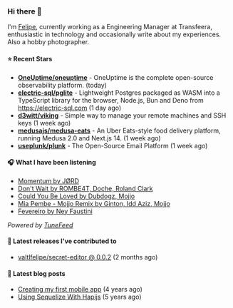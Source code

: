 ### Hi there 👋

I'm [Felipe](https://felipevm.com), currently working as a Engineering Manager at Transfeera, enthusiastic in technology and occasionally write about my experiences. Also a hobby photographer.

#### ⭐ Recent Stars
- **[OneUptime/oneuptime](https://github.com/OneUptime/oneuptime)** - OneUptime is the complete open-source observability platform. (today)
- **[electric-sql/pglite](https://github.com/electric-sql/pglite)** - Lightweight Postgres packaged as WASM into a TypeScript library for the browser, Node.js, Bun and Deno from https://electric-sql.com (1 day ago)
- **[d3witt/viking](https://github.com/d3witt/viking)** - Simple way to manage your remote machines and SSH keys (1 week ago)
- **[medusajs/medusa-eats](https://github.com/medusajs/medusa-eats)** - An Uber Eats-style food delivery platform, running Medusa 2.0 and Next.js 14. (1 week ago)
- **[useplunk/plunk](https://github.com/useplunk/plunk)** - The Open-Source Email Platform (1 week ago)

#### 🎧 What I have been listening
- [Momentum by JØRD](https://open.spotify.com/track/4bgzjRVPkfdb9bkDCFGrcp)
- [Don&#39;t Wait by ROMBE4T, Doche, Roland Clark](https://open.spotify.com/track/2tOBWr8LizDOl2pPDOdzyY)
- [Could You Be Loved by Dubdogz, Mojjo](https://open.spotify.com/track/74PQjt9auBuTHXoQk9ryS4)
- [Mia Pembe - Mojjo Remix by Ginton, Idd Aziz, Mojjo](https://open.spotify.com/track/6wF59HytOcIm0Q6RbEBeAS)
- [Fevereiro by Ney Faustini](https://open.spotify.com/track/3jnAZUkY1h12kGwzHZxaTE)

_Powered by [TuneFeed](https://tunefeed.app?ref=valtlfelipe-gh-profile)_ 

#### 🚀 Latest releases I've contributed to


- [valtlfelipe/secret-editor @ 0.0.2](https://github.com/valtlfelipe/secret-editor/releases/tag/0.0.2) (2 months ago)

#### 📄 Latest blog posts
- [Creating my first mobile app](https://felipevm.com/posts/creating-my-first-mobile-app/) (4 years ago)
- [Using Sequelize With Hapijs](https://felipevm.com/posts/using-sequelize-with-hapijs/) (5 years ago)

